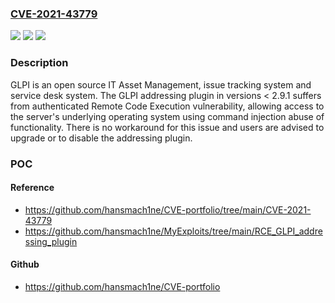 ### [CVE-2021-43779](https://cve.mitre.org/cgi-bin/cvename.cgi?name=CVE-2021-43779)
![](https://img.shields.io/static/v1?label=Product&message=addressing&color=blue)
![](https://img.shields.io/static/v1?label=Version&message=%3C%202.9.1%20&color=brightgreen)
![](https://img.shields.io/static/v1?label=Vulnerability&message=CWE-20%3A%20Improper%20Input%20Validation&color=brightgreen)

### Description

GLPI is an open source IT Asset Management, issue tracking system and service desk system. The GLPI addressing plugin in versions < 2.9.1 suffers from authenticated Remote Code Execution vulnerability, allowing access to the server's underlying operating system using command injection abuse of functionality. There is no workaround for this issue and users are advised to upgrade or to disable the addressing plugin.

### POC

#### Reference
- https://github.com/hansmach1ne/CVE-portfolio/tree/main/CVE-2021-43779
- https://github.com/hansmach1ne/MyExploits/tree/main/RCE_GLPI_addressing_plugin

#### Github
- https://github.com/hansmach1ne/CVE-portfolio

